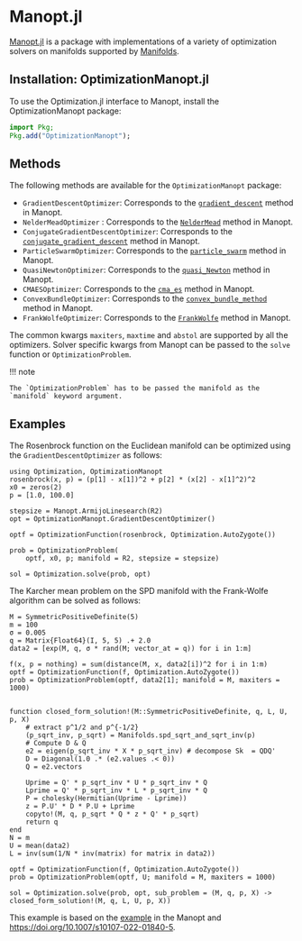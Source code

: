 # Manopt.jl

[Manopt.jl](https://github.com/JuliaManifolds/Manopt.jl) is a package with implementations of a variety of optimization solvers on manifolds supported by
[Manifolds](https://github.com/JuliaManifolds/Manifolds.jl).

## Installation: OptimizationManopt.jl

To use the Optimization.jl interface to Manopt, install the OptimizationManopt package:

```julia
import Pkg;
Pkg.add("OptimizationManopt");
```

## Methods

The following methods are available for the `OptimizationManopt` package:

  - `GradientDescentOptimizer`: Corresponds to the [`gradient_descent`](https://manoptjl.org/stable/solvers/gradient_descent/) method in Manopt. 
  - `NelderMeadOptimizer` : Corresponds to the [`NelderMead`](https://manoptjl.org/stable/solvers/NelderMead/) method in Manopt.
  - `ConjugateGradientDescentOptimizer`: Corresponds to the [`conjugate_gradient_descent`](https://manoptjl.org/stable/solvers/conjugate_gradient_descent/) method in Manopt.
  - `ParticleSwarmOptimizer`: Corresponds to the [`particle_swarm`](https://manoptjl.org/stable/solvers/particle_swarm/) method in Manopt.
  - `QuasiNewtonOptimizer`: Corresponds to the [`quasi_Newton`](https://manoptjl.org/stable/solvers/quasi_Newton/) method in Manopt.
  - `CMAESOptimizer`: Corresponds to the [`cma_es`](https://manoptjl.org/stable/solvers/cma_es/) method in Manopt.
  - `ConvexBundleOptimizer`: Corresponds to the [`convex_bundle_method`](https://manoptjl.org/stable/solvers/convex_bundle_method/) method in Manopt.
  - `FrankWolfeOptimizer`: Corresponds to the [`FrankWolfe`](https://manoptjl.org/stable/solvers/FrankWolfe/) method in Manopt.
  
The common kwargs `maxiters`, `maxtime` and `abstol` are supported by all the optimizers. Solver specific kwargs from Manopt can be passed to the `solve` 
function or `OptimizationProblem`.

!!! note

    The `OptimizationProblem` has to be passed the manifold as the `manifold` keyword argument.

## Examples

The Rosenbrock function on the Euclidean manifold can be optimized using the `GradientDescentOptimizer` as follows:

```@example Manopt1
using Optimization, OptimizationManopt
rosenbrock(x, p) = (p[1] - x[1])^2 + p[2] * (x[2] - x[1]^2)^2
x0 = zeros(2)
p = [1.0, 100.0]

stepsize = Manopt.ArmijoLinesearch(R2)
opt = OptimizationManopt.GradientDescentOptimizer()

optf = OptimizationFunction(rosenbrock, Optimization.AutoZygote())

prob = OptimizationProblem(
    optf, x0, p; manifold = R2, stepsize = stepsize)

sol = Optimization.solve(prob, opt)
```

The Karcher mean problem on the SPD manifold with the Frank-Wolfe algorithm can be solved as follows:

```@example Manopt2
M = SymmetricPositiveDefinite(5)
m = 100
σ = 0.005
q = Matrix{Float64}(I, 5, 5) .+ 2.0
data2 = [exp(M, q, σ * rand(M; vector_at = q)) for i in 1:m]

f(x, p = nothing) = sum(distance(M, x, data2[i])^2 for i in 1:m)
optf = OptimizationFunction(f, Optimization.AutoZygote())
prob = OptimizationProblem(optf, data2[1]; manifold = M, maxiters = 1000)


function closed_form_solution!(M::SymmetricPositiveDefinite, q, L, U, p, X)
    # extract p^1/2 and p^{-1/2}
    (p_sqrt_inv, p_sqrt) = Manifolds.spd_sqrt_and_sqrt_inv(p)
    # Compute D & Q
    e2 = eigen(p_sqrt_inv * X * p_sqrt_inv) # decompose Sk  = QDQ'
    D = Diagonal(1.0 .* (e2.values .< 0))
    Q = e2.vectors

    Uprime = Q' * p_sqrt_inv * U * p_sqrt_inv * Q
    Lprime = Q' * p_sqrt_inv * L * p_sqrt_inv * Q
    P = cholesky(Hermitian(Uprime - Lprime))
    z = P.U' * D * P.U + Lprime
    copyto!(M, q, p_sqrt * Q * z * Q' * p_sqrt)
    return q
end
N = m
U = mean(data2)
L = inv(sum(1/N * inv(matrix) for matrix in data2))

optf = OptimizationFunction(f, Optimization.AutoZygote())
prob = OptimizationProblem(optf, U; manifold = M, maxiters = 1000)

sol = Optimization.solve(prob, opt, sub_problem = (M, q, p, X) -> closed_form_solution!(M, q, L, U, p, X))
```

This example is based on the [example](https://juliamanifolds.github.io/ManoptExamples.jl/stable/examples/Riemannian-mean/) in the Manopt and https://doi.org/10.1007/s10107-022-01840-5.
